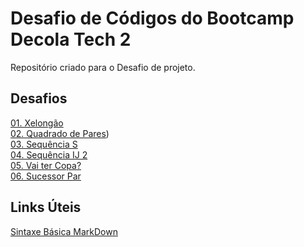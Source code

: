 # Desafio de Códigos do Bootcamp Decola Tech 2
Repositório criado para o Desafio de projeto.

## Desafios
[01. Xelongão](https://github.com/andersonsouzabass/dio_desafios_de_codigos/blob/main/xenlongao.cs)<br />
[02. Quadrado de Pares](https://github.com/andersonsouzabass/dio_desafios_de_codigos/blob/main/quadrado_de_pares.cs))<br />
[03. Sequência S](https://github.com/andersonsouzabass/dio_desafios_de_codigos/blob/main/sequencia_S.cs)<br />
[04. Sequência IJ 2](https://github.com/andersonsouzabass/dio_desafios_de_codigos/blob/main/sequencia_IJ_2.cs)<br />
[05. Vai ter Copa?](https://github.com/andersonsouzabass/dio_desafios_de_codigos/blob/main/vai_ter_copa.cs)<br />
[06. Sucessor Par](https://github.com/andersonsouzabass/dio_desafios_de_codigos/blob/main/sucessor_par.cs)<br />

## Links Úteis
[Sintaxe Básica MarkDown](https://www.markdownguide.org/basic-syntax/)
